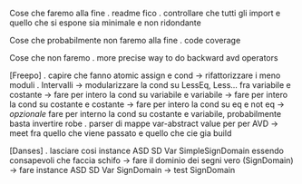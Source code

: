 Cose che faremo alla fine
    . readme fico
    . controllare che tutti gli import e quello che si espone sia minimale e non ridondante

Cose che probabilmente non faremo alla fine
    . code coverage

Cose che non faremo
    . more precise way to do backward avd operators


[Freepo]
    . capire che fanno atomic assign e cond -> rifattorizzare i meno moduli
    . Intervalli
        -> modularizzare la cond su LessEq, Less... fra variabile e costante
        -> fare per intero la cond su variabile e variabile
        -> fare per intero la cond su costante e costante
        -> fare per intero la cond su eq e not eq
        -> _opzionale_ fare per interno la cond su costante e variabile, probabilmente basta invertire robe
    . parser di mappe var-abstract value per per AVD
        -> meet fra quello che viene passato e quello che cie gia build

[Danses]
    . lasciare cosi instance ASD SD Var SimpleSignDomain essendo consapevoli che faccia schifo
        -> fare il dominio dei segni vero (SignDomain)
            -> fare instance ASD SD Var SignDomain
                -> test SignDomain
